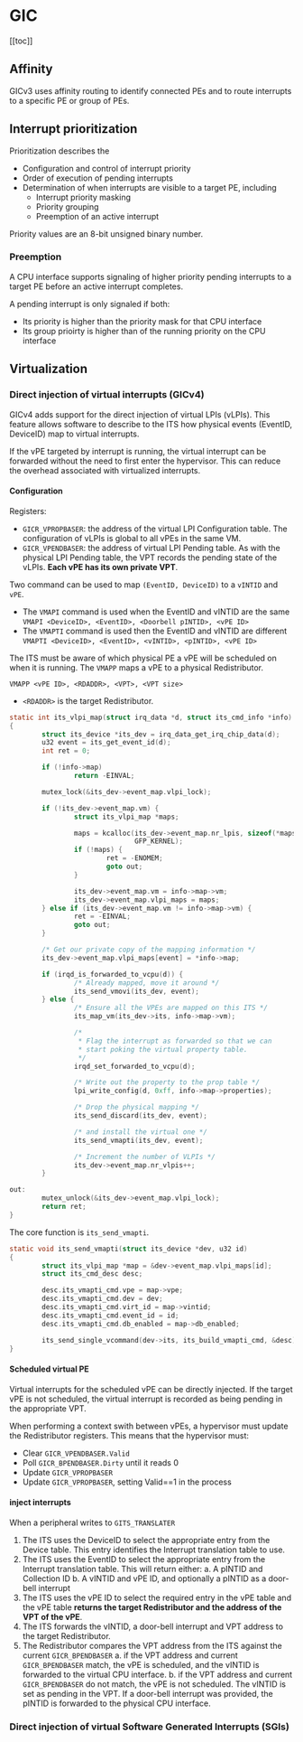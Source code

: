 # GIC

[[toc]]

## Affinity

GICv3 uses affinity routing to identify connected PEs and to route
interrupts to a specific PE or group of PEs.

## Interrupt prioritization

Prioritization describes the

* Configuration and control of interrupt priority
* Order of execution of pending interrupts
* Determination of when interrupts are visible to a target PE,
  including
  * Interrupt priority masking
  * Priority grouping
  * Preemption of an active interrupt

Priority values are an 8-bit unsigned binary number.

### Preemption

A CPU interface supports signaling of higher priority pending
interrupts to a target PE before an active interrupt completes.

A pending interrupt is only signaled if both:

* Its priority is higher than the priority mask for that CPU
  interface
* Its group prioirty is higher than of the running priority on
  the CPU interface


## Virtualization

### Direct injection of virtual interrupts (GICv4)

GICv4 adds support for the direct injection of virtual LPIs (vLPIs).
This feature allows software to describe to the ITS how physical
events (EventID, DeviceID) map to virtual interrupts.

If the vPE targeted by interrupt is running, the virtual interrupt
can be forwarded without the need to first enter the hypervisor.
This can reduce the overhead associated with virtualized interrupts.

#### Configuration

Registers:

* `GICR_VPROPBASER`: the address of the virtual LPI Configuration table.
  The configuration of vLPIs is global to all vPEs in the same VM.
* `GICR_VPENDBASER`: the address of virtual LPI Pending table. As with
  the physical LPI Pending table, the VPT records the pending state of
  the vLPIs. **Each vPE has its own private VPT**.

Two command can be used to map `(EventID, DeviceID)` to a `vINTID` and `vPE`.

* The `VMAPI` command is used when the EventID and vINTID are the same
  `VMAPI <DeviceID>, <EventID>, <Doorbell pINTID>, <vPE ID>`
* The `VMAPTI` command is used then the EventID and vINTID are different
  `VMAPTI <DeviceID>, <EventID>, <vINTID>, <pINTID>, <vPE ID>`

The ITS must be aware of which physical PE a vPE will be scheduled on
when it is running.
The `VMAPP` maps a vPE to a physical Redistributor.

`VMAPP <vPE ID>, <RDADDR>, <VPT>, <VPT size>`

* `<RDADDR>` is the target Redistributor.

```c
static int its_vlpi_map(struct irq_data *d, struct its_cmd_info *info)
{
        struct its_device *its_dev = irq_data_get_irq_chip_data(d);
        u32 event = its_get_event_id(d);
        int ret = 0;

        if (!info->map)
                return -EINVAL;

        mutex_lock(&its_dev->event_map.vlpi_lock);

        if (!its_dev->event_map.vm) {
                struct its_vlpi_map *maps;

                maps = kcalloc(its_dev->event_map.nr_lpis, sizeof(*maps),
                               GFP_KERNEL);
                if (!maps) {
                        ret = -ENOMEM;
                        goto out;
                }

                its_dev->event_map.vm = info->map->vm;
                its_dev->event_map.vlpi_maps = maps;
        } else if (its_dev->event_map.vm != info->map->vm) {
                ret = -EINVAL;
                goto out;
        }

        /* Get our private copy of the mapping information */
        its_dev->event_map.vlpi_maps[event] = *info->map;

        if (irqd_is_forwarded_to_vcpu(d)) {
                /* Already mapped, move it around */
                its_send_vmovi(its_dev, event);
        } else {
                /* Ensure all the VPEs are mapped on this ITS */
                its_map_vm(its_dev->its, info->map->vm);

                /*
                 * Flag the interrupt as forwarded so that we can
                 * start poking the virtual property table.
                 */
                irqd_set_forwarded_to_vcpu(d);

                /* Write out the property to the prop table */
                lpi_write_config(d, 0xff, info->map->properties);

                /* Drop the physical mapping */
                its_send_discard(its_dev, event);

                /* and install the virtual one */
                its_send_vmapti(its_dev, event);

                /* Increment the number of VLPIs */
                its_dev->event_map.nr_vlpis++;
        }

out:
        mutex_unlock(&its_dev->event_map.vlpi_lock);
        return ret;
}
```

The core function is `its_send_vmapti`.

```c
static void its_send_vmapti(struct its_device *dev, u32 id)
{
        struct its_vlpi_map *map = &dev->event_map.vlpi_maps[id];
        struct its_cmd_desc desc;

        desc.its_vmapti_cmd.vpe = map->vpe;
        desc.its_vmapti_cmd.dev = dev;
        desc.its_vmapti_cmd.virt_id = map->vintid;
        desc.its_vmapti_cmd.event_id = id;
        desc.its_vmapti_cmd.db_enabled = map->db_enabled;

        its_send_single_vcommand(dev->its, its_build_vmapti_cmd, &desc);
}
```

#### Scheduled virtual PE

Virtual interrupts for the scheduled vPE can be directly injected. If
the target vPE is not scheduled, the virtual interrupt is recorded as
being pending in the appropriate VPT.

When performing a context swith between vPEs, a hypervisor must update
the Redistributor registers. This means that the hypervisor must:
* Clear `GICR_VPENDBASER.Valid`
* Poll `GICR_BPENDBASER.Dirty` until it reads 0
* Update `GICR_VPROPBASER`
* Update `GICR_VPROPBASER`, setting Valid==1 in the process

#### inject interrupts

When a peripheral writes to `GITS_TRANSLATER`
1. The ITS uses the DeviceID to select the appropriate entry from the
   Device table. This entry identifies the Interrupt translation table
   to use.
2. The ITS uses the EventID to select the appropriate entry from the
   Interrupt translation table. This will return either:
   a. A pINTID and Collection ID
   b. A vINTID and vPE ID, and optionally a pINTID as a door-bell interrupt
3. The ITS uses the vPE ID to select the required entry in the vPE
   table and the vPE table
   **returns the target Redistributor and the address of the VPT of the vPE**.
4. The ITS forwards the vINTID, a door-bell interrupt and VPT address to the
   target Redistributor.
5. The Redistributor compares the VPT address from the ITS against the current
   `GICR_BPENDBASER`
   a. if the VPT address and current `GICR_BPENDBASER` match, the vPE is
      scheduled, and the vINTID is forwarded to the virtual CPU interface.
   b. if the VPT address and current `GICR_BPENDBASER` do not match, the
      vPE is not scheduled. The vINTID is set as pending in the VPT. If a
      door-bell interrupt was provided, the pINTID is forwarded to the physical
      CPU interface.

### Direct injection of virtual Software Generated Interrupts (SGIs)